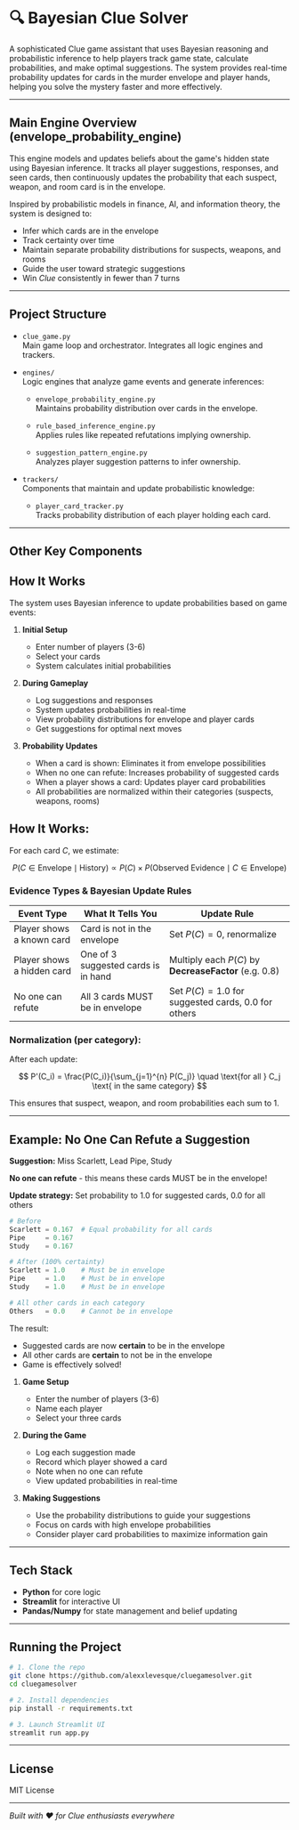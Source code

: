 # 🔍 Bayesian Clue Solver

A sophisticated Clue game assistant that uses Bayesian reasoning and probabilistic inference to help players track game state, calculate probabilities, and make optimal suggestions. The system provides real-time probability updates for cards in the murder envelope and player hands, helping you solve the mystery faster and more effectively.

---

## Main Engine Overview (envelope_probability_engine)

This engine models and updates beliefs about the game's hidden state using Bayesian inference. It tracks all player suggestions, responses, and seen cards, then continuously updates the probability that each suspect, weapon, and room card is in the envelope.

Inspired by probabilistic models in finance, AI, and information theory, the system is designed to:
- Infer which cards are in the envelope
- Track certainty over time
- Maintain separate probability distributions for suspects, weapons, and rooms
- Guide the user toward strategic suggestions
- Win *Clue* consistently in fewer than 7 turns

---

## Project Structure

- `clue_game.py`  
  Main game loop and orchestrator. Integrates all logic engines and trackers.

- `engines/`  
  Logic engines that analyze game events and generate inferences:
  
  - `envelope_probability_engine.py`  
    Maintains probability distribution over cards in the envelope.
  
  - `rule_based_inference_engine.py`  
    Applies rules like repeated refutations implying ownership.
  
  - `suggestion_pattern_engine.py`  
    Analyzes player suggestion patterns to infer ownership.

- `trackers/`  
  Components that maintain and update probabilistic knowledge:
  
  - `player_card_tracker.py`  
    Tracks probability distribution of each player holding each card.

---

## Other Key Components

## How It Works

The system uses Bayesian inference to update probabilities based on game events:

1. **Initial Setup**
   - Enter number of players (3-6)
   - Select your cards
   - System calculates initial probabilities

2. **During Gameplay**
   - Log suggestions and responses
   - System updates probabilities in real-time
   - View probability distributions for envelope and player cards
   - Get suggestions for optimal next moves

3. **Probability Updates**
   - When a card is shown: Eliminates it from envelope possibilities
   - When no one can refute: Increases probability of suggested cards
   - When a player shows a card: Updates player card probabilities
   - All probabilities are normalized within their categories (suspects, weapons, rooms)

## How It Works:

For each card $C$, we estimate:

$$
P(C \in \text{Envelope} \mid \text{History}) \propto P(C) \times P(\text{Observed Evidence} \mid C \in \text{Envelope})
$$

### Evidence Types & Bayesian Update Rules

| Event Type                 | What It Tells You                   | Update Rule                                           |
| -------------------------- | ----------------------------------- | ----------------------------------------------------- |
| Player shows a known card  | Card is not in the envelope         | Set $P(C) = 0$, renormalize                           |
| Player shows a hidden card | One of 3 suggested cards is in hand | Multiply each $P(C)$ by **DecreaseFactor** (e.g. 0.8) |
| No one can refute          | All 3 cards MUST be in envelope     | Set $P(C) = 1.0$ for suggested cards, $0.0$ for others |

### Normalization (per category):

After each update:

$$
P'(C_i) = \frac{P(C_i)}{\sum_{j=1}^{n} P(C_j)}
\quad \text{for all } C_j \text{ in the same category}
$$

This ensures that suspect, weapon, and room probabilities each sum to 1.

---

## Example: No One Can Refute a Suggestion

**Suggestion:** Miss Scarlett, Lead Pipe, Study

**No one can refute** - this means these cards MUST be in the envelope!

**Update strategy:** Set probability to 1.0 for suggested cards, 0.0 for all others

```python
# Before
Scarlett = 0.167  # Equal probability for all cards
Pipe     = 0.167
Study    = 0.167

# After (100% certainty)
Scarlett = 1.0    # Must be in envelope
Pipe     = 1.0    # Must be in envelope
Study    = 1.0    # Must be in envelope

# All other cards in each category
Others   = 0.0    # Cannot be in envelope
```

The result:
* Suggested cards are now **certain** to be in the envelope
* All other cards are **certain** to not be in the envelope
* Game is effectively solved!

1. **Game Setup**
   - Enter the number of players (3-6)
   - Name each player
   - Select your three cards

2. **During the Game**
   - Log each suggestion made
   - Record which player showed a card
   - Note when no one can refute
   - View updated probabilities in real-time

3. **Making Suggestions**
   - Use the probability distributions to guide your suggestions
   - Focus on cards with high envelope probabilities
   - Consider player card probabilities to maximize information gain

---

## Tech Stack

* **Python** for core logic
* **Streamlit** for interactive UI
* **Pandas/Numpy** for state management and belief updating

---

## Running the Project

```bash
# 1. Clone the repo
git clone https://github.com/alexxlevesque/cluegamesolver.git
cd cluegamesolver

# 2. Install dependencies
pip install -r requirements.txt

# 3. Launch Streamlit UI
streamlit run app.py
```

---

## License

MIT License

---

*Built with ❤️ for Clue enthusiasts everywhere*
